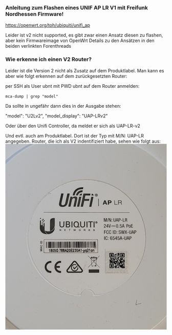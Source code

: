### Anleitung zum Flashen eines UNIF AP LR V1 mit Freifunk Nordhessen Firmware!

https://openwrt.org/toh/ubiquiti/unifi_ap

Leider ist v2 nicht supported, es gibt zwar einen Ansatz diesen zu flashen, aber kein Firmwareimage von OpenWrt
Details zu den Ansätzen in den beiden verlinkten Forenthreads


### Wie erkenne ich einen V2 Router? 
Leider ist die Version 2 nicht als Zusatz auf dem Produktlabel.
Man kann es aber wie folgt erkennen auf dem zurückgesetzten Router:

per SSH als User ubnt mit PWD ubnt auf dem Router anmelden: 

`mca-dump | grep "model"`

Da sollte in ungefähr dann dies in der Ausgabe stehen:

"model": "U2Lv2",
"model_display": "UAP-LRv2"

Oder über den Unifi Controller, da meldet er sich als UAP-LR-v2

Und evtl. auch am Produktlabel. Dort ist der Typ mit M/N: UAP-LR angegeben.
Router, die ich als V2 indentifiziert habe, sehen wie folgt aus: ![UAP](./UAPLRv2.png)
